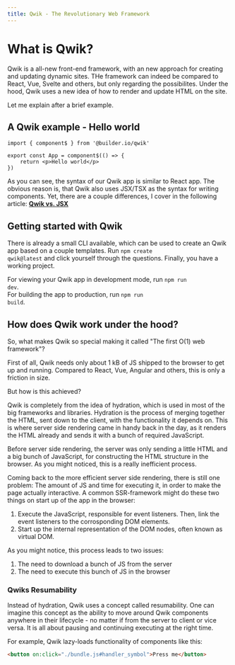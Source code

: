```yaml
---
title: Qwik - The Revolutionary Web Framework
---
```


# What is Qwik?

Qwik is a all-new front-end framework, with an new approach for creating and updating dynamic sites.
THe framework can indeed be compared to React, Vue, Svelte and others, but only regarding the possibilites.
Under the hood, Qwik uses a new idea of how to render and update HTML on the site.

Let me explain after a brief example.

## A Qwik example - Hello world

```tsx
import { component$ } from '@builder.io/qwik'

export const App = component$(() => {
	return <p>Hello world</p>
})
```

As you can see, the syntax of our Qwik app is similar to React app.
The obvious reason is, that Qwik also uses JSX/TSX as the syntax for writing components.
Yet, there are a couple differences, I cover in the following article: **[Qwik vs. JSX](/qwik/qwik-vs-jsx)**

## Getting started with Qwik

There is already a small CLI available, which can be used to create an Qwik app based on a couple templates.
Run <code>npm create qwik@latest</code> and click yourself through the questions. Finally, you have a working
project.

For viewing your Qwik app in development mode, run <code>npm run dev</code>. <br/>
For building the app to production, run <code>npm run build</code>.

## How does Qwik work under the hood?

So, what makes Qwik so special making it called "The first O(1) web framework"?

First of all, Qwik needs only about 1 kB of JS shipped to the browser to get up and running.
Compared to React, Vue, Angular and others, this is only a friction in size.

But how is this achieved?

Qwik is completely from the idea of hydration, which is used in most of the big frameworks and libraries.
Hydration is the process of merging together the HTML, sent down to the client, with the functionality it depends on. This is where
server side rendering came in handy back in the day, as it renders the HTML already and sends it with a bunch of required JavaScript.

Before server side rendering, the server was only sending a little HTML and a big bunch of JavaScript, for constructing the HTML structure
in the browser. As you might noticed, this is a really inefficient process.

Coming back to the more efficient server side rendering, there is still one problem: The amount of JS and time for executing it, in
order to make the page actually interactive. A common SSR-framework might do these two things on start up of the app in the browser:

1. Execute the JavaScript, responsible for event listeners. Then, link the event listeners to the corrosponding DOM elements.
2. Start up the internal representation of the DOM nodes, often known as virtual DOM.

As you might notice, this process leads to two issues:

1. The need to download a bunch of JS from the server
2. The need to execute this bunch of JS in the browser

### Qwiks Resumability

Instead of hydration, Qwik uses a concept called resumability.
One can imagine this concept as the ability to move around Qwik components anywhere in their lifecycle - no
matter if from the server to client or vice versa. It is all about pausing and continuing executing at the right time.

For example, Qwik lazy-loads functionality of components like this:

```html
<button on:click="./bundle.js#handler_symbol">Press me</button>
```
